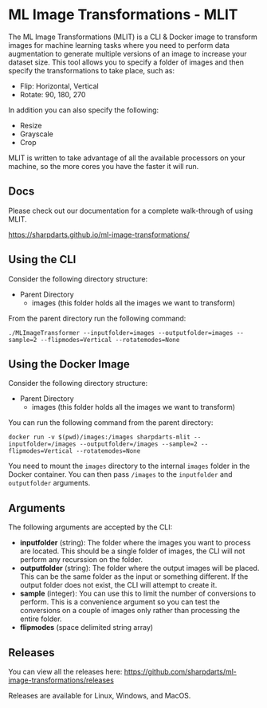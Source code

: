 # ML Image Transformations - MLIT
The ML Image Transformations (MLIT) is a CLI & Docker image to transform images for machine learning tasks where you need to perform data augmentation to generate multiple versions of an image to increase your dataset size. This tool allows you to specify a folder of images and then specify the transformations to take place, such as:

- Flip: Horizontal, Vertical
- Rotate: 90, 180, 270

In addition you can also specify the following:

- Resize
- Grayscale
- Crop

MLIT is written to take advantage of all the available processors on your machine, so the more cores you have the faster it will run.

## Docs
Please check out our documentation for a complete walk-through of using MLIT.

https://sharpdarts.github.io/ml-image-transformations/

## Using the CLI
Consider the following directory structure:

- Parent Directory
  - images (this folder holds all the images we want to transform)

From the parent directory run the following command:

```
./MLImageTransformer --inputfolder=images --outputfolder=images --sample=2 --flipmodes=Vertical --rotatemodes=None
```

## Using the Docker Image
Consider the following directory structure:

- Parent Directory
  - images (this folder holds all the images we want to transform)

You can run the following command from the parent directory:

```
docker run -v $(pwd)/images:/images sharpdarts-mlit --inputfolder=/images --outputfolder=/images --sample=2 --flipmodes=Vertical --rotatemodes=None
```

You need to mount the `images` directory to the internal `images` folder in the Docker container. You can then pass `/images` to the `inputfolder` and `outputfolder` arguments.

## Arguments
The following arguments are accepted by the CLI:

- **inputfolder** (string): The folder where the images you want to process are located. This should be a single folder of images, the CLI will not perform any recurssion on the folder.
- **outputfolder** (string): The folder where the output images will be placed. This can be the same folder as the input or something different. If the output folder does not exist, the CLI will attempt to create it.
- **sample** (integer): You can use this to limit the number of conversions to perform. This is a convenience argument so you can test the conversions on a couple of images only rather than processing the entire folder.
- **flipmodes** (space delimited string array)

## Releases
You can view all the releases here: https://github.com/sharpdarts/ml-image-transformations/releases

Releases are available for Linux, Windows, and MacOS.
